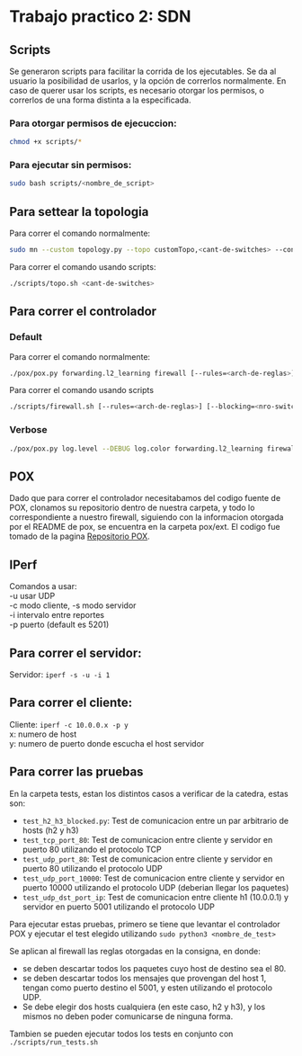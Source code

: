 # Trabajo practico 2: SDN
## Scripts
Se generaron scripts para facilitar la corrida de los ejecutables. Se da al usuario la posibilidad de usarlos, y la opción de correrlos normalmente. En caso de querer usar los scripts, es necesario otorgar los permisos, o correrlos de una forma distinta a la especificada.

### Para otorgar permisos de ejecuccion:
```bash
chmod +x scripts/*
```

### Para ejecutar sin permisos:
```bash 
sudo bash scripts/<nombre_de_script>
```
## Para settear la topologia
Para correr el comando normalmente:
```bash
sudo mn --custom topology.py --topo customTopo,<cant-de-switches> --controller=remote,ip=127.0.0.1,port=6633
```
Para correr el comando usando scripts:
```bash
./scripts/topo.sh <cant-de-switches>
```
## Para correr el controlador
### Default
Para correr el comando normalmente:
```bash
./pox/pox.py forwarding.l2_learning firewall [--rules=<arch-de-reglas>] [--blocking=<nro-switch-bloqueante>]
```
Para correr el comando usando scripts
```bash
./scripts/firewall.sh [--rules=<arch-de-reglas>] [--blocking=<nro-switch-bloqueante>]
```

### Verbose 
```bash
./pox/pox.py log.level --DEBUG log.color forwarding.l2_learning firewall [--rules=<arch-de-reglas>] [--blocking=<nro-switch-bloqueante>]
```

## POX
Dado que para correr el controlador necesitabamos del codigo fuente de POX, clonamos su repositorio dentro de nuestra carpeta, y todo lo correspondiente a nuestro firewall, siguiendo con la informacion otorgada por el README de pox, se encuentra en la carpeta pox/ext. El codigo fue tomado de la pagina [ Repositorio POX](https://github.com/noxrepo/pox).

## IPerf
Comandos a usar:\
-u usar UDP\
-c modo cliente, -s modo servidor  
-i intervalo entre reportes \
-p puerto (default es 5201)

## Para correr el servidor:
Servidor: `iperf -s -u -i 1`

## Para correr el cliente:
Cliente:  `iperf -c 10.0.0.x -p y`\
x: numero de host\
y: numero de puerto donde escucha el host servidor

## Para correr las pruebas
En la carpeta tests, estan los distintos casos a verificar de la catedra, estas son:
* `test_h2_h3_blocked.py`: Test de comunicacion entre un par arbitrario de hosts (h2 y h3)
* `test_tcp_port_80`: Test de comunicacion entre cliente y servidor en puerto 80 utilizando el protocolo TCP
* `test_udp_port_80`: Test de comunicacion entre cliente y servidor en puerto 80 utilizando el protocolo UDP
* `test_udp_port_10000`: Test de comunicacion entre cliente y servidor en puerto 10000 utilizando el protocolo UDP (deberian llegar los paquetes)
* `test_udp_dst_port_ip`: Test de comunicacion entre cliente h1 (10.0.0.1) y servidor en puerto 5001 utilizando el protocolo UDP

Para ejecutar estas pruebas, primero se tiene que levantar el controlador POX y ejecutar el test elegido utilizando `sudo python3 <nombre_de_test>`

Se aplican al firewall las reglas otorgadas en la consigna, en donde:
* se deben descartar todos los paquetes cuyo host de destino sea el 80.
* se deben descartar todos los mensajes que provengan del host 1, tengan como puerto destino el 5001, y esten utilizando el protocolo UDP.
* Se debe elegir dos hosts cualquiera (en este caso, h2 y h3), y los mismos no deben poder comunicarse de ninguna forma.

Tambien se pueden ejecutar todos los tests en conjunto con `./scripts/run_tests.sh`